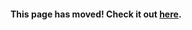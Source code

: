 #### This page has moved! Check it out [here](https://libgdx.com/dev/setup/).

<!-- Keep this page, since apparently there are still some links pointing here -->